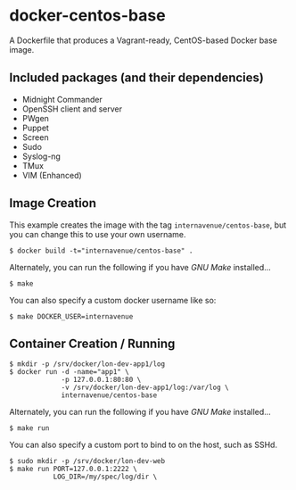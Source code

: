 # docker-centos-base

A Dockerfile that produces a Vagrant-ready, CentOS-based Docker base image.

## Included packages (and their dependencies)

* Midnight Commander
* OpenSSH client and server
* PWgen
* Puppet
* Screen
* Sudo
* Syslog-ng
* TMux
* VIM (Enhanced)

## Image Creation

This example creates the image with the tag `internavenue/centos-base`, but you can
change this to use your own username.


```
$ docker build -t="internavenue/centos-base" .
```

Alternately, you can run the following if you have *GNU Make* installed...

```
$ make
```

You can also specify a custom docker username like so:

```
$ make DOCKER_USER=internavenue
```

## Container Creation / Running

``` shell
$ mkdir -p /srv/docker/lon-dev-app1/log
$ docker run -d -name="app1" \
             -p 127.0.0.1:80:80 \
             -v /srv/docker/lon-dev-app1/log:/var/log \
             internavenue/centos-base
```

Alternately, you can run the following if you have *GNU Make* installed...

``` shell
$ make run
```

You can also specify a custom port to bind to on the host, such as SSHd.

``` shell
$ sudo mkdir -p /srv/docker/lon-dev-web
$ make run PORT=127.0.0.1:2222 \
           LOG_DIR=/my/spec/log/dir \
```

